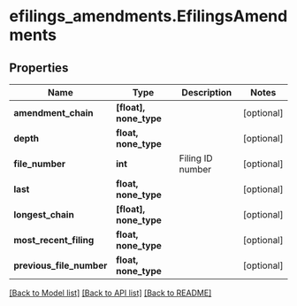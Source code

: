 # efilings_amendments.EfilingsAmendments

## Properties
Name | Type | Description | Notes
------------ | ------------- | ------------- | -------------
**amendment_chain** | **[float], none_type** |  | [optional]
**depth** | **float, none_type** |  | [optional]
**file_number** | **int** | Filing ID number | [optional]
**last** | **float, none_type** |  | [optional]
**longest_chain** | **[float], none_type** |  | [optional]
**most_recent_filing** | **float, none_type** |  | [optional]
**previous_file_number** | **float, none_type** |  | [optional]

[[Back to Model list]](../README.md#documentation-for-models) [[Back to API list]](../README.md#documentation-for-api-endpoints) [[Back to README]](../README.md)
